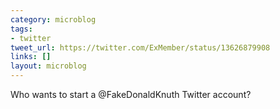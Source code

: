 ```yaml
---
category: microblog
tags:
- twitter
tweet_url: https://twitter.com/ExMember/status/13626879908
links: []
layout: microblog
---
```

Who wants to start a @FakeDonaldKnuth Twitter account?

